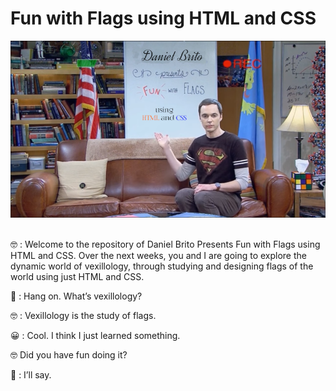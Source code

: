 # Fun with Flags using HTML and CSS

<div style="text-align: center">
	<img src="resources/sheldon_header.png" alt="Sheldon cooper fun with flags">
</div>

<br/>

:nerd_face: : Welcome to the repository of Daniel Brito Presents Fun with Flags using HTML and CSS. Over the next weeks, you and I are going to explore the dynamic world of vexillology, through studying and designing flags of the world using just HTML and CSS.

:thinking: : Hang on. What’s vexillology?

:nerd_face: : Vexillology is the study of flags.

:grinning: : Cool. I think I just learned something.

:nerd_face: Did you have fun doing it?

:star_struck: : I’ll say.